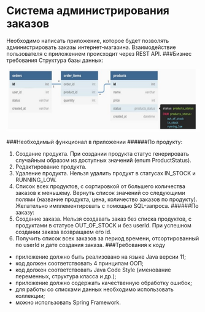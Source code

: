 # Система администрирования заказов
Необходимо написать приложение, которое будет позволять администрировать
заказы интернет-магазина. Взаимодействие пользователя с приложением происходит через REST API.
###Бизнес требования
Структура базы данных:

![alt text](src/main/resources/schema.png)

###Необходимый функционал в приложении
######По продукту:
1. Создание продукта. При создании продукта статус генерировать
случайным образом из доступных значений (enum ProductStatus).
2. Редактирование продукта.
3. Удаление продукта. Нельзя удалить продукт в статусах IN_STOCK и
RUNNING_LOW.
4. Список всех продуктов, с сортировкой от большего количества заказов к
меньшему. Вернуть список значений со следующими полями (название
продукта, цена, количество заказов по продукту). Желательно
имплементировать с помощью SQL-запроса.
######По заказу:
1. Создание заказа. Нельзя создавать заказ без списка продуктов, с
продуктами в статусе OUT_OF_STOCK и без userId. При успешном
создании заказа возвращаем его id.
2. Получить список всех заказов за период времени, отсортированный по
userId и дате создания заказа.
###Требования к коду
* приложение должно быть реализовано на языке Java версии 11;
* код должен соответствовать 4 принципам ООП;
* код должен соответствовать Java Code Style (именование переменных,
структура класса и др.);
* приложение должно содержать качественную обработку ошибок;
* для работы со списками данных необходимо использовать коллекции;
* можно использовать Spring Framework.
